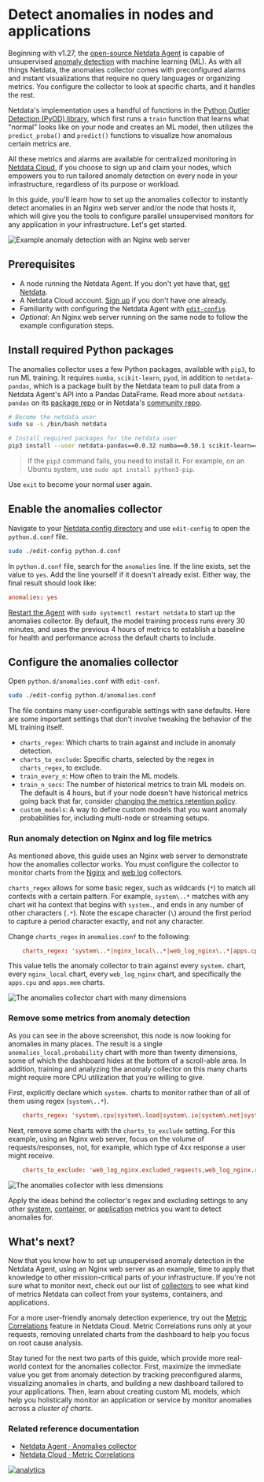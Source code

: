 <!--
title: "Detect anomalies in nodes and applications"
description: "Detect anomalies in any system, container, or application in your infrastructure with machine learning and the open-source Netdata Agent."
image: /img/seo/guides/monitor/anomalies-ml.png
custom_edit_url: https://github.com/netdata/netdata/edit/master/docs/guides/monitor/anomalies-ml.md
-->

# Detect anomalies in nodes and applications

Beginning with v1.27, the [open-source Netdata Agent](https://github.com/netdata/netdata) is capable of unsupervised
[anomaly detection](https://en.wikipedia.org/wiki/Anomaly_detection) with machine learning (ML). As with all things
Netdata, the anomalies collector comes with preconfigured alarms and instant visualizations that require no query
languages or organizing metrics. You configure the collector to look at specific charts, and it handles the rest.

Netdata's implementation uses a handful of functions in the [Python Outlier Detection (PyOD)
library](https://github.com/yzhao062/pyod/tree/master), which first runs a `train` function that learns what "normal"
looks like on your node and creates an ML model, then utilizes the `predict_proba()` and `predict()` functions to
visualize how anomalous certain metrics are.

All these metrics and alarms are available for centralized monitoring in [Netdata Cloud](https://app.netdata.cloud), if
you choose to sign up and claim your nodes, which empowers you to run tailored anomaly detection on every node in your
infrastructure, regardless of its purpose or workload.

In this guide, you'll learn how to set up the anomalies collector to instantly detect anomalies in an Nginx web server
and/or the node that hosts it, which will give you the tools to configure parallel unsupervised monitors for any
application in your infrastructure. Let's get started.

![Example anomaly detection with an Nginx web
server](https://user-images.githubusercontent.com/1153921/103586700-da5b0a00-4ea2-11eb-944e-46edd3f83e3a.png)

## Prerequisites

- A node running the Netdata Agent. If you don't yet have that, [get Netdata](/docs/get/README.md).
- A Netdata Cloud account. [Sign up](https://app.netdata.cloud) if you don't have one already.
- Familiarity with configuring the Netdata Agent with [`edit-config`](/docs/configure/nodes.md).
- _Optional_: An Nginx web server running on the same node to follow the example configuration steps.

## Install required Python packages

The anomalies collector uses a few Python packages, available with `pip3`, to run ML training. It requires `numba`,
`scikit-learn`, `pyod`, in addition to `netdata-pandas`, which is a package built by the Netdata team to pull data from
a Netdata Agent's API into a Pandas DataFrame. Read more about `netdata-pandas` on its [package
repo](https://github.com/netdata/netdata-pandas) or in Netdata's [community
repo](https://github.com/netdata/community/tree/main/netdata-agent-api/netdata-pandas).

```bash
# Become the netdata user
sudo su -s /bin/bash netdata

# Install required packages for the netdata user
pip3 install --user netdata-pandas==0.0.32 numba==0.50.1 scikit-learn==0.23.2 pyod==0.8.3
```

> If the `pip3` command fails, you need to install it. For example, on an Ubuntu system, use `sudo apt install
> python3-pip`.

Use `exit` to become your normal user again.

## Enable the anomalies collector

Navigate to your [Netdata config directory](/docs/configure/nodes.md#the-netdata-config-directory) and use `edit-config`
to open the `python.d.conf` file.

```bash
sudo ./edit-config python.d.conf
```

In `python.d.conf` file, search for the `anomalies` line. If the line exists, set the value to `yes`. Add the line
yourself if it doesn't already exist. Either way, the final result should look like:

```conf
anomalies: yes
```

[Restart the Agent](/docs/configure/start-stop-restart.md) with `sudo systemctl restart netdata` to start up the
anomalies collector. By default, the model training process runs every 30 minutes, and uses the previous 4 hours of
metrics to establish a baseline for health and performance across the default charts to include.

## Configure the anomalies collector

Open `python.d/anomalies.conf` with `edit-conf`.

```bash
sudo ./edit-config python.d/anomalies.conf
```

The file contains many user-configurable settings with sane defaults. Here are some important settings that don't
involve tweaking the behavior of the ML training itself.

- `charts_regex`: Which charts to train against and include in anomaly detection.
- `charts_to_exclude`: Specific charts, selected by the regex in `charts_regex`, to exclude.
- `train_every_n`: How often to train the ML models.
- `train_n_secs`: The number of historical metrics to train ML models on. The default is 4 hours, but if your node
  doesn't have historical metrics going back that far, consider [changing the metrics retention
  policy](/docs/store/change-metrics-storage.md).
- `custom_models`: A way to define custom models that you want anomaly probabilities for, including multi-node or
  streaming setups.

### Run anomaly detection on Nginx and log file metrics

As mentioned above, this guide uses an Nginx web server to demonstrate how the anomalies collector works. You must
configure the collector to monitor charts from the
[Nginx](https://learn.netdata.cloud/docs/agent/collectors/go.d.plugin/modules/nginx) and [web
log](https://learn.netdata.cloud/docs/agent/collectors/go.d.plugin/modules/weblog) collectors.

`charts_regex` allows for some basic regex, such as wildcards (`*`) to match all contexts with a certain pattern. For
example, `system\..*` matches with any chart wit ha context that begins with `system.`, and ends in any number of other
characters (`.*`). Note the escape character (`\`) around the first period to capture a period character exactly, and
not any character.

Change `charts_regex` in `anomalies.conf` to the following:

```conf
    charts_regex: 'system\..*|nginx_local\..*|web_log_nginx\..*|apps.cpu|apps.mem'
```

This value tells the anomaly collector to train against every `system.` chart, every `nginx_local` chart, every
`web_log_nginx` chart, and specifically the `apps.cpu` and `apps.mem` charts.

![The anomalies collector chart with many
dimensions](https://user-images.githubusercontent.com/1153921/102813877-db5e4880-4386-11eb-8040-d7a1d7a476bb.png)

### Remove some metrics from anomaly detection

As you can see in the above screenshot, this node is now looking for anomalies in many places. The result is a single
`anomalies_local.probability` chart with more than twenty dimensions, some of which the dashboard hides at the bottom of
a scroll-able area. In addition, training and analyzing the anomaly collector on this many charts might require more CPU
utilization that you're willing to give.

First, explicitly declare which `system.` charts to monitor rather than of all of them using regex (`system\..*`).

```conf
    charts_regex: 'system\.cpu|system\.load|system\.io|system\.net|system\.ram|nginx_local\..*|web_log_nginx\..*|apps.cpu|apps.mem'
```

Next, remove some charts with the `charts_to_exclude` setting. For this example, using an Nginx web server, focus on the
volume of requests/responses, not, for example, which type of 4xx response a user might receive.

```conf
    charts_to_exclude: 'web_log_nginx.excluded_requests,web_log_nginx.responses_by_status_code_class,web_log_nginx.status_code_class_2xx_responses,web_log_nginx.status_code_class_4xx_responses,web_log_nginx.current_poll_uniq_clients,web_log_nginx.requests_by_http_method,web_log_nginx.requests_by_http_version,web_log_nginx.requests_by_ip_proto'
```

![The anomalies collector with less
dimensions](https://user-images.githubusercontent.com/1153921/102820642-d69f9180-4392-11eb-91c5-d3d166d40105.png)

Apply the ideas behind the collector's regex and excluding settings to any other
[system](/docs/collect/system-metrics.md), [container](/docs/collect/container-metrics.md), or
[application](/docs/collect/application-metrics.md) metrics you want to detect anomalies for.

## What's next?

Now that you know how to set up unsupervised anomaly detection in the Netdata Agent, using an Nginx web server as an
example, time to apply that knowledge to other mission-critical parts of your infrastructure. If you're not sure what to
monitor next, check out our list of [collectors](/collectors/COLLECTORS.md) to see what kind of metrics Netdata can
collect from your systems, containers, and applications.

For a more user-friendly anomaly detection experience, try out the [Metric
Correlations](https://learn.netdata.cloud/docs/cloud/insights/metric-correlations) feature in Netdata Cloud. Metric
Correlations runs only at your requests, removing unrelated charts from the dashboard to help you focus on root cause
analysis.

Stay tuned for the next two parts of this guide, which provide more real-world context for the anomalies collector.
First, maximize the immediate value you get from anomaly detection by tracking preconfigured alarms, visualizing
anomalies in charts, and building a new dashboard tailored to your applications. Then, learn about creating custom ML
models, which help you holistically monitor an application or service by monitor anomalies across a _cluster of charts_.

### Related reference documentation

- [Netdata Agent · Anomalies collector](/collectors/python.d.plugin/anomalies/README.md)
- [Netdata Cloud · Metric Correlations](https://learn.netdata.cloud/docs/cloud/insights/metric-correlations)

[![analytics](https://www.google-analytics.com/collect?v=1&aip=1&t=pageview&_s=1&ds=github&dr=https%3A%2F%2Fgithub.com%2Fnetdata%2Fnetdata&dl=https%3A%2F%2Fmy-netdata.io%2Fgithub%2Fdocs%2Fguides%2Fmonitor%2Fanomaly-detectionl&_u=MAC~&cid=5792dfd7-8dc4-476b-af31-da2fdb9f93d2&tid=UA-64295674-3)](<>)
